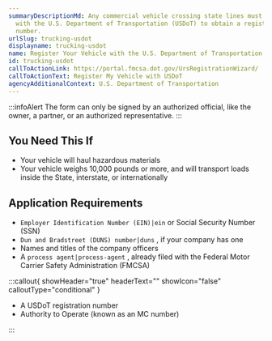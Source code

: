 ```yaml
---
summaryDescriptionMd: Any commercial vehicle crossing state lines must register
  with the U.S. Department of Transportation (USDoT) to obtain a registration
  number.
urlSlug: trucking-usdot
displayname: trucking-usdot
name: Register Your Vehicle with the U.S. Department of Transportation
id: trucking-usdot
callToActionLink: https://portal.fmcsa.dot.gov/UrsRegistrationWizard/
callToActionText: Register My Vehicle with USDoT
agencyAdditionalContext: U.S. Department of Transportation
---
```


:::infoAlert
The form can only be signed by an authorized official, like the owner, a partner, or an authorized representative.
:::

## You Need This If

- Your vehicle will haul hazardous materials
- Your vehicle weighs 10,000 pounds or more, and will transport loads inside the State, interstate, or internationally

## Application Requirements

- `Employer Identification Number (EIN)|ein` or Social Security Number (SSN)
- `Dun and Bradstreet (DUNS) number|duns` , if your company has one
- Names and titles of the company officers
- A `process agent|process-agent` , already filed with the Federal Motor Carrier Safety Administration (FMCSA)

:::callout{ showHeader="true" headerText="" showIcon="false" calloutType="conditional" }

- A USDoT registration number
- Authority to Operate (known as an MC number)

:::
